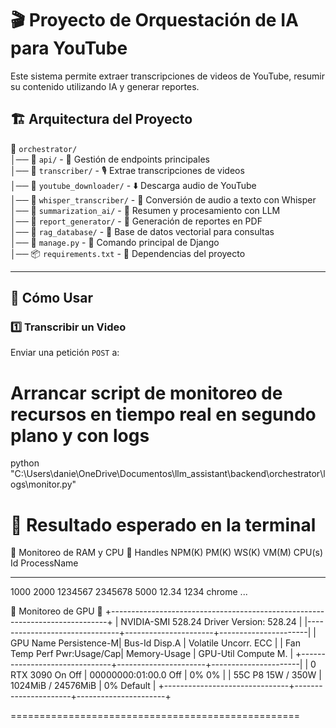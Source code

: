 # 🎬 Proyecto de Orquestación de IA para YouTube  

Este sistema permite extraer transcripciones de videos de YouTube, resumir su contenido utilizando IA y generar reportes.  

## 🏗️ Arquitectura del Proyecto  

📂 `orchestrator/`  
│── 📁 `api/` - 📡 Gestión de endpoints principales  
│── 📁 `transcriber/` - 🎙️ Extrae transcripciones de videos  
│── 📁 `youtube_downloader/` - ⬇️ Descarga audio de YouTube  
│── 📁 `whisper_transcriber/` - 📝 Conversión de audio a texto con Whisper  
│── 📁 `summarization_ai/` - 🤖 Resumen y procesamiento con LLM  
│── 📁 `report_generator/` - 📄 Generación de reportes en PDF  
│── 📁 `rag_database/` - 🧠 Base de datos vectorial para consultas  
│── 📝 `manage.py` - 🔧 Comando principal de Django  
│── 📦 `requirements.txt` - 📜 Dependencias del proyecto  

---

## 🚀 **Cómo Usar**  

### **1️⃣ Transcribir un Video**  
Enviar una petición `POST` a:  


# Arrancar script de monitoreo de recursos en tiempo real en segundo plano y con logs
python "C:\Users\danie\OneDrive\Documentos\llm_assistant\backend\orchestrator\logs\monitor.py"


# 🎯 Resultado esperado en la terminal

🔹 Monitoreo de RAM y CPU 🔹
   Handles  NPM(K)    PM(K)      WS(K) VM(M)   CPU(s)     Id ProcessName
   -------  ------    -----      ----- -----   ------     -- -----------
   1000     2000      1234567    2345678 5000  12.34      1234 chrome
   ...

🔹 Monitoreo de GPU 🔹
+-----------------------------------------------------------------------------+
| NVIDIA-SMI 528.24                 Driver Version: 528.24                   |
|-------------------------------+----------------------+----------------------|
| GPU  Name        Persistence-M| Bus-Id        Disp.A | Volatile Uncorr. ECC |
| Fan  Temp   Perf  Pwr:Usage/Cap| Memory-Usage | GPU-Util  Compute M. |
+-------------------------------+----------------------+----------------------|
|  0  RTX 3090     On    Off   | 00000000:01:00.0 Off |        0%     0%  |
|       55C    P8    15W / 350W |    1024MiB / 24576MiB |    0%      Default  |
+-------------------------------+----------------------+----------------------+

==================================================


